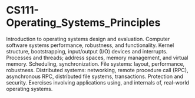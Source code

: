 # CS111-Operating_Systems_Principles
Introduction to operating systems design and evaluation. Computer software systems performance, robustness, and functionality. Kernel structure, bootstrapping, input/output (I/O) devices and interrupts. Processes and threads; address spaces, memory management, and virtual memory. Scheduling, synchronization. File systems: layout, performance, robustness. Distributed systems: networking, remote procedure call (RPC), asynchronous RPC, distributed file systems, transactions. Protection and security. Exercises involving applications using, and internals of, real-world operating systems.
